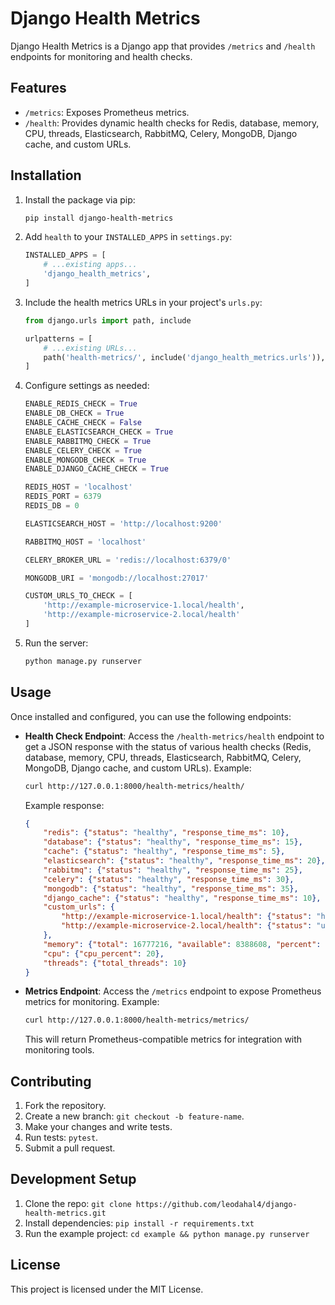 # Django Health Metrics

Django Health Metrics is a Django app that provides `/metrics` and `/health` endpoints for monitoring and health checks.

## Features
- `/metrics`: Exposes Prometheus metrics.
- `/health`: Provides dynamic health checks for Redis, database, memory, CPU, threads, Elasticsearch, RabbitMQ, Celery, MongoDB, Django cache, and custom URLs.

## Installation
1. Install the package via pip:
   ```bash
   pip install django-health-metrics
   ```

2. Add `health` to your `INSTALLED_APPS` in `settings.py`:
   ```python
   INSTALLED_APPS = [
       # ...existing apps...
       'django_health_metrics',
   ]
   ```

3. Include the health metrics URLs in your project's `urls.py`:
   ```python
   from django.urls import path, include

   urlpatterns = [
       # ...existing URLs...
       path('health-metrics/', include('django_health_metrics.urls')),
   ]
   ```

4. Configure settings as needed:
   ```python
   ENABLE_REDIS_CHECK = True
   ENABLE_DB_CHECK = True
   ENABLE_CACHE_CHECK = False
   ENABLE_ELASTICSEARCH_CHECK = True
   ENABLE_RABBITMQ_CHECK = True
   ENABLE_CELERY_CHECK = True
   ENABLE_MONGODB_CHECK = True
   ENABLE_DJANGO_CACHE_CHECK = True

   REDIS_HOST = 'localhost'
   REDIS_PORT = 6379
   REDIS_DB = 0

   ELASTICSEARCH_HOST = 'http://localhost:9200'

   RABBITMQ_HOST = 'localhost'

   CELERY_BROKER_URL = 'redis://localhost:6379/0'

   MONGODB_URI = 'mongodb://localhost:27017'

   CUSTOM_URLS_TO_CHECK = [
       'http://example-microservice-1.local/health',
       'http://example-microservice-2.local/health'
   ]
   ```

5. Run the server:
   ```bash
   python manage.py runserver
   ```

## Usage
Once installed and configured, you can use the following endpoints:

- **Health Check Endpoint**: Access the `/health-metrics/health` endpoint to get a JSON response with the status of various health checks (Redis, database, memory, CPU, threads, Elasticsearch, RabbitMQ, Celery, MongoDB, Django cache, and custom URLs). Example:
  ```bash
  curl http://127.0.0.1:8000/health-metrics/health/
  ```

  Example response:
  ```json
  {
      "redis": {"status": "healthy", "response_time_ms": 10},
      "database": {"status": "healthy", "response_time_ms": 15},
      "cache": {"status": "healthy", "response_time_ms": 5},
      "elasticsearch": {"status": "healthy", "response_time_ms": 20},
      "rabbitmq": {"status": "healthy", "response_time_ms": 25},
      "celery": {"status": "healthy", "response_time_ms": 30},
      "mongodb": {"status": "healthy", "response_time_ms": 35},
      "django_cache": {"status": "healthy", "response_time_ms": 10},
      "custom_urls": {
          "http://example-microservice-1.local/health": {"status": "healthy", "response_time_ms": 50},
          "http://example-microservice-2.local/health": {"status": "unhealthy", "message": "Timeout"}
      },
      "memory": {"total": 16777216, "available": 8388608, "percent": 50},
      "cpu": {"cpu_percent": 20},
      "threads": {"total_threads": 10}
  }
  ```

- **Metrics Endpoint**: Access the `/metrics` endpoint to expose Prometheus metrics for monitoring. Example:
  ```bash
  curl http://127.0.0.1:8000/health-metrics/metrics/
  ```

  This will return Prometheus-compatible metrics for integration with monitoring tools.

## Contributing
1. Fork the repository.
2. Create a new branch: `git checkout -b feature-name`.
3. Make your changes and write tests.
4. Run tests: `pytest`.
5. Submit a pull request.

## Development Setup
1. Clone the repo: `git clone https://github.com/leodahal4/django-health-metrics.git`
2. Install dependencies: `pip install -r requirements.txt`
3. Run the example project: `cd example && python manage.py runserver`


## License
This project is licensed under the MIT License.